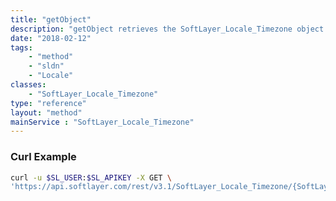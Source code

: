 ```yaml
---
title: "getObject"
description: "getObject retrieves the SoftLayer_Locale_Timezone object whose ID number corresponds to the ID number of the init parameter passed to the SoftLayer_Locale_Timezone service. "
date: "2018-02-12"
tags:
    - "method"
    - "sldn"
    - "Locale"
classes:
    - "SoftLayer_Locale_Timezone"
type: "reference"
layout: "method"
mainService : "SoftLayer_Locale_Timezone"
---
```


### Curl Example
```bash
curl -u $SL_USER:$SL_APIKEY -X GET \
'https://api.softlayer.com/rest/v3.1/SoftLayer_Locale_Timezone/{SoftLayer_Locale_TimezoneID}/getObject'
```
